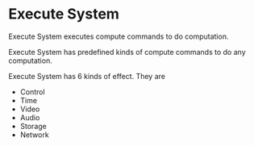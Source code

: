 # **Execute System**



Execute System executes compute commands to do computation.



Execute System has predefined kinds of compute commands to do any computation.










Execute System has 6 kinds of effect. They are
- Control
- Time
- Video
- Audio
- Storage
- Network